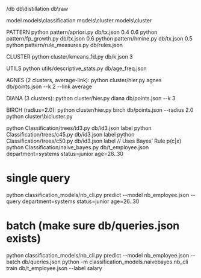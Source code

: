 /db
db\distillation
db\raw

model
models\classification
models\cluster
models\cluster

PATTERN
python pattern/apriori.py db/tx.json 0.4 0.6
python pattern/fp_growth.py db/tx.json 0.6
python pattern/hmine.py db/tx.json 0.5
python pattern/rule_measures.py db/rules.json

CLUSTER
python cluster/kmeans_1d.py db/k.json 3

UTILS
python utils/descriptive_stats.py db/age_freq.json

AGNES (2 clusters, average-link):
python cluster/hier.py agnes db/points.json --k 2 --link average


DIANA (3 clusters):
python cluster/hier.py diana db/points.json --k 3

BIRCH (radius=2.0):
python cluster/hier.py birch db/points.json --radius 2.0
python cluster\bicluster.py

python Classification/trees/id3.py db/id3.json label
python Classification/trees/c45.py db/id3.json label
python Classification/trees/c50.py db/id3.json label
// Uses Bayes’ Rule p(c|x)
python Classification/naive_bayes.py db/t_employee.json department=systems status=junior age=26..30


# single query
python classification_models/nb_cli.py predict --model nb_employee.json --query department=systems status=junior age=26..30

# batch (make sure db/queries.json exists)
python classification_models/nb_cli.py predict --model nb_employee.json --batch db/queries.json
python -m classification_models.naivebayes.nb_cli train db/t_employee.json --label salary
